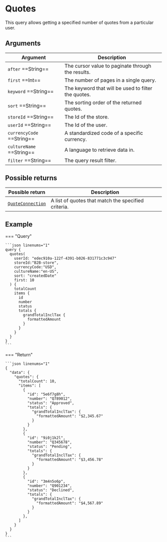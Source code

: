 # Quotes

This query allows getting a specified number of quotes from a particular user.

## Arguments

| Argument                    | Description                                                                                           |
|-----------------------------|-------------------------------------------------------------------------------------------------------|
| `after`  ==String==         | The cursor value to paginate through the results.                                                     |
| `first`  ==Int==            | The number of pages in a single query.                                                                |
| `keyword`  ==String==       | The keyword that will be used to filter the quotes.                                                   |
| `sort`  ==String==          | The sorting order of the returned quotes.                                                             |
| `storeId`  ==String==       | The Id of the store.                                                                                  |
| `userId`  ==String==        | The Id of the user.                                                                                   |
| `currencyCode`  ==String==  | A standardized code of a specific currency.                                                           |
| `cultureName`  ==String==   | A language to retrieve data in.                                                                       |
| `filter`  ==String==        | The query result filter.                                                                              |

## Possible returns

| Possible return                                          	              | Description                                             |
|-----------------------------------------------------------------------	|-------------------------------------------------------	|
| [`QuoteConnection`](../objects/QuoteConnection.md)                      |  A list of quotes that match the specified criteria.   	|

## Example

=== "Query"

    ```json linenums="1"
    query {
      quotes(
        userId: "edec910a-122f-4391-b026-831771c3c947"
        storeId:"B2B-store",
        currencyCode:"USD",
        cultureName:"en-US",
        sort: "createdDate"
        first: 10
      ) {
        totalCount
        items {
          id
          number
          status
          totals {
            grandTotalInclTax {
              formattedAmount
            }
          }
        }
      }
    }
    ```

=== "Return"

    ```json linenums="1"
    {
      "data": {
        "quotes": {
          "totalCount": 10,
          "items": [
            {
              "id": "5e6f7g8h",
              "number": "Q789012",
              "status": "Approved",
              "totals": {
                "grandTotalInclTax": {
                  "formattedAmount": "$2,345.67"
                }
              }
            },
            {
              "id": "9i0j1k2l",
              "number": "Q345678",
              "status": "Pending",
              "totals": {
                "grandTotalInclTax": {
                  "formattedAmount": "$3,456.78"
                }
              }
            },
            {
              "id": "3m4n5o6p",
              "number": "Q901234",
              "status": "Declined",
              "totals": {
                "grandTotalInclTax": {
                  "formattedAmount": "$4,567.89"
                }
              }
            },
          ]
        }
      }
    }
    ```